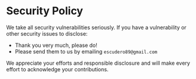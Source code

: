 # Security Policy

We take all security vulnerabilities seriously.
If you have a vulnerability or other security issues to disclose:

- Thank you very much, please do!
- Please send them to us by emailing `escudero89@gmail.com`

We appreciate your efforts and responsible disclosure and will make every effort to acknowledge your contributions.
